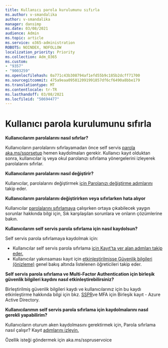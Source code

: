 ```yaml
---
title: Kullanıcı parola kurulumunu sıfırla
ms.author: v-smandalika
author: v-smandalika
manager: dansimp
ms.date: 03/08/2021
audience: Admin
ms.topic: article
ms.service: o365-administration
ROBOTS: NOINDEX, NOFOLLOW
localization_priority: Priority
ms.collection: Adm_O365
ms.custom:
- "9357"
- "9003259"
ms.openlocfilehash: 0a771c43b308794af1efd55b9c185b2dcff71700
ms.sourcegitcommit: 475a9eaa095812091991857df6cf6490a8bbe179
ms.translationtype: MT
ms.contentlocale: tr-TR
ms.lasthandoff: 03/08/2021
ms.locfileid: "50694477"
---
```

# <a name="user-reset-password-setup"></a>Kullanıcı parola kurulumunu sıfırla

**Kullanıcılarım parolalarını nasıl sıfırlar?**

Kullanıcıların parolalarını sıfırlayamadan önce self servis [parola aka.ms/ssprsetup](https://mysignins.microsoft.com/security-info) hemen kaydolmaları gerekir. Kullanıcı kayıt olduktan sonra, kullanıcılar iş [](https://docs.microsoft.com/azure/active-directory/user-help/active-directory-passwords-update-your-own-password) veya okul parolanızı sıfırlama yönergelerini izleyerek parolalarını sıfırlar.

**Kullanıcılarım parolalarını nasıl değiştirir?**

Kullanıcılar, parolalarını değiştirmek [için Parolanızı değiştirme adımlarını](https://docs.microsoft.com/azure/active-directory/user-help/active-directory-passwords-update-your-own-password) takip eder.

**Kullanıcılarım parolalarını değiştirirken veya sıfırlarken hata alıyor**

Kullanıcılar [parolalarını sıfırlamaya](https://docs.microsoft.com/azure/active-directory/user-help/active-directory-passwords-update-your-own-password) çalışırken ortaya çıkabilecek yaygın sorunlar hakkında bilgi için, Sık karşılaşılan sorunlara ve onların çözümlerine bakın.

**Kullanıcılarım self servis parola sıfırlama için nasıl kaydolsun?**

Self servis parola sıfırlamaya kaydolmak için:

- Kullanıcılar self servis parola sıfırlama [için Kayıt'ta yer alan adımları takip eder.](https://docs.microsoft.com/azure/active-directory/user-help/active-directory-passwords-reset-register)
- Kullanıcılar yakınsaması kayıt için [etkinleştirilmişse Güvenlik bilgileri (önizleme)](https://docs.microsoft.com/azure/active-directory/user-help/security-info-setup-signin) genel bakış altında listelenen öğreticileri takip eder.

**Self servis parola sıfırlama ve Multi-Factor Authentication için birleşik güvenlik bilgileri kaydını nasıl etkinleştirebilirsiniz?**

Birleştirilmiş güvenlik bilgileri kaydı ve kullanıcılarınız için bu kaydı etkinleştirme hakkında bilgi için bkz. [SSPR](https://docs.microsoft.com/azure/active-directory/authentication/concept-registration-mfa-sspr-combined)ve MFA için Birleşik kayıt - Azure Active Directory.

**Kullanıcılarımın self servis parola sıfırlama için kaydolmalarını nasıl gerekli yapabilirim?**

Kullanıcıların oturum aken kaydolmasını gerektirmek için, Parola sıfırlama nasıl çalışır? Kayıt [adımlarını izleyin.](https://docs.microsoft.com/azure/active-directory/authentication/concept-sspr-howitworks)

Özellik isteği göndermek için [](https://feedback.azure.com/forums/169401-azure-active-directory/category/166251-self-service-password-reset) aka.ms/sspruservoice



 












